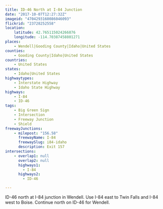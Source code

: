 ```yaml
---
title: ID-46 North at I-84 Junction
date: "2017-10-07T12:27:32Z"
imageid: "4704293160086046093"
flickrid: "23728252558"
location:
    latitude: 42.765115024266876
    longitude: -114.70387458801271
places:
    - Wendell|Gooding County|Idaho|United States
counties:
    - Gooding County|Idaho|United States
countries:
    - United States
states:
    - Idaho|United States
highwaytypes:
    - Interstate Highway
    - Idaho State Highway
highways:
    - I-84
    - ID-46
tags:
    - Big Green Sign
    - Intersection
    - Freeway Junction
    - Shield
freewayJunctions:
    - milepost: "156.58"
      freewayName: I-84
      freewaySlug: i84-idaho
      description: Exit 157
intersections:
    - overlap1: null
      overlap2: null
      highways1:
        - I-84
      highways2:
        - ID-46

---
```

ID-46 north at I-84 junction in Wendell.  Use I-84 east to Twin Falls and I-84 west to Boise.  Continue north on ID-46 for Wendell.